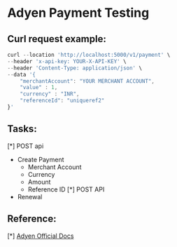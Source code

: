 # Adyen Payment Testing

## Curl request example:
```js
curl --location 'http://localhost:5000/v1/payment' \
--header 'x-api-key: YOUR-X-API-KEY' \
--header 'Content-Type: application/json' \
--data '{
    "merchantAccount": "YOUR MERCHANT ACCOUNT",
    "value" : 1,
    "currency" : "INR",
    "referenceId": "uniqueref2"
}'
```

## Tasks:
[*] POST api
  - Create Payment
    - Merchant Account
    - Currency
    - Amount
    - Reference ID
[*] POST API
  - Renewal

## Reference:

[*] [Adyen Official Docs](https://docs.adyen.com/)


